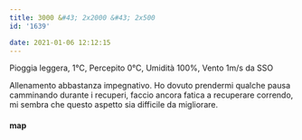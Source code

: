 ```yaml
---
title: 3000 &#43; 2x2000 &#43; 2x500
id: '1639'

date: 2021-01-06 12:12:15
---
```


Pioggia leggera, 1°C, Percepito 0°C, Umidità 100%, Vento 1m/s da SSO

Allenamento abbastanza impegnativo. Ho dovuto prendermi qualche pausa camminando durante i recuperi, faccio ancora fatica a recuperare correndo, mi sembra che questo aspetto sia difficile da migliorare.

<!-- ![image](/images/2021/08/20210106-activity-map_hu254537dba5f3057dcb50aa91eb611e8f_68722_700x0_resize_box_3.png) -->

#### map
